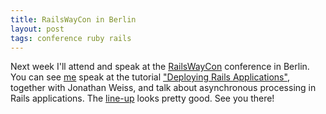 ```yaml
---
title: RailsWayCon in Berlin
layout: post
tags: conference ruby rails
---
```

Next week I'll attend and speak at the [RailsWayCon](http://it-republik.de/conferences/railswaycon/) conference in Berlin. You can see [me](http://it-republik.de/konferenzen/railswaycon/workshops/railswaycon/speaker/#3888) speak at the tutorial ["Deploying Rails Applications"](http://it-republik.de/konferenzen/railswaycon/workshops/), together with Jonathan Weiss, and talk about asynchronous processing in Rails applications. The [line-up](http://it-republik.de/konferenzen/railswaycon/sessions/) looks pretty good. See you there!